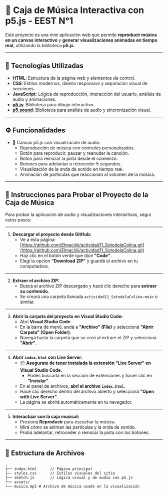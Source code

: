 # 🎵 Caja de Música Interactiva con p5.js - EEST N°1

Este proyecto es una mini aplicación web que permite **reproducir música en un canvas interactivo** y **generar visualizaciones animadas en tiempo real**, utilizando la biblioteca **p5.js**.

---

## 🚀 Tecnologías Utilizadas

- **HTML**: Estructura de la página web y elementos de control.
- **CSS**: Estilos modernos, diseño responsivo y separación visual de secciones.
- **JavaScript**: Lógica de reproducción, interacción del usuario, análisis de audio y animaciones.
- **[p5.js](https://p5js.org/)**: Biblioteca para dibujo interactivo.
- **[p5.sound](https://p5js.org/reference/#/libraries/p5.sound)**: Biblioteca para análisis de audio y sincronización visual.

---

## ⚙️ Funcionalidades

- 🎵 Canvas p5.js con visualización de audio:
  - Reproducción de música con controles personalizados.
  - Botón para reproducir, pausar y reanudar la canción.
  - Botón para reiniciar la pista desde el comienzo.
  - Botones para adelantar o retroceder 5 segundos.
  - Visualización de la onda de sonido en tiempo real.
  - Animación de partículas que reaccionan al volumen de la música.

---
## 🧪 Instrucciones para Probar el Proyecto de la Caja de Música

Para probar la aplicación de audio y visualizaciones interactivas, seguí estos pasos:

---

1. **Descargar el proyecto desde GitHub:**
   * Ve a esta página: [https://github.com/Elmaciiiii/actividad11_SotodelaColina.git](https://github.com/Elmaciiiii/actividad11_SotodelaColina.git)
   * Haz clic en el botón verde que dice **"Code"**.
   * Elegí la opción **"Download ZIP"** y guardá el archivo en tu computadora.

---

2. **Extraer el archivo ZIP:**
   * Buscá el archivo ZIP descargado y hacé clic derecho para **extraer su contenido**.
   * Se creará una carpeta llamada `actividad11_SotodelaColina-main` o similar.

---

3. **Abrir la carpeta del proyecto en Visual Studio Code:**
   * Abrí **Visual Studio Code**.
   * En la barra de menú, andá a **"Archivo" (File)** y seleccioná **"Abrir Carpeta" (Open Folder)**.
   * Navegá hasta la carpeta que se creó al extraer el ZIP y seleccioná **"Abrir"**.

---

4. **Abrir `index.html` con Live Server:**
   * 📦 **Asegurate de tener instalada la extensión "Live Server" en Visual Studio Code.**
     - Podés buscarla en la sección de extensiones y hacer clic en **"Instalar"**.
   * En el panel de archivos, **abrí el archivo `index.html`**.
   * Hacé clic derecho dentro del archivo abierto y seleccioná **"Open with Live Server"**.
   * La página se abrirá automáticamente en tu navegador.

---

5. **Interactuar con la caja musical:**
   * Presioná **Reproducir** para escuchar la música.
   * Mirá cómo se animan las partículas y la onda de sonido.
   * Probá adelantar, retroceder o reiniciar la pista con los botones.

---
## 📁 Estructura de Archivos
```plaintext
.
├── index.html      // Página principal 
├── styles.css      // Estilos visuales del sitio
├── sketch.js       // Lógica visual y de audio con p5.js
└── assets/
└── musica.mp3 # Archivo de música usado en la visualización
